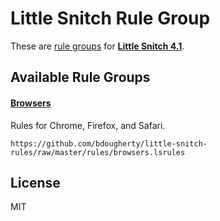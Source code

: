 # Little Snitch Rule Group

These are [rule groups](https://help.obdev.at/littlesnitch/#/lsc-rule-group-subscriptions) for [**Little Snitch 4.1**](https://obdev.at/products/littlesnitch/).

## Available Rule Groups

#### [Browsers](rules/browsers.lsrules)

Rules for Chrome, Firefox, and Safari.

```text
https://github.com/bdougherty/little-snitch-rules/raw/master/rules/browsers.lsrules
```

## License

MIT
